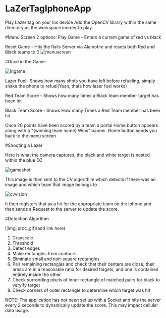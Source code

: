 # LaZerTagIphoneApp
Play Lazer tag on your Ios device
Add the OpenCV library within the same directory as the workspace inorder to play.

#Menu Screen
2 options:
Play Game - Enters a current game of red vs black 


Reset Game - Hits the Rails Server via Alamofire and resets both Red and Black teams to 0
![menuscreen](https://cloud.githubusercontent.com/assets/17557735/18802124/a05592c0-81ac-11e6-9e3b-c2210410cf53.PNG)

#Once in the Game:

![ingame](https://cloud.githubusercontent.com/assets/17557735/18802151/c24c4e28-81ac-11e6-94af-4b00a691a9b0.PNG)

Lazer Fuel- Shows how many shots you have left before refueling, simply shake the phone to refuel(Yeah, thats how lazer fuel works)

Red Team Score - Shows how many times a Black team member target has been hit

Black Team Score - Shows How many Times a Red Team member has been hit

Once 20 points have been scored by a team a portal Home button appears along with a "{winning team name} Wins" banner. Home button sends you back to the menu screen

#Shooting a Lazer

Here is what the camera captures, the black and white target is nested within the blue (X)

![gameshot](https://cloud.githubusercontent.com/assets/17557735/18802153/c46f0c18-81ac-11e6-9a3c-e4fea174de88.JPG)

This image is then sent to the CV algorithim which detects if there was an image and which team that image belongs to

![cvvision](https://cloud.githubusercontent.com/assets/17557735/18802154/c65f58e8-81ac-11e6-9e2d-08fa85d7c8aa.JPG)

It then registers that as a hit for the appropriate team on the iphone and then sends a Request to the server to update the score.

#Detection Algorithm

![img_proc_gif](add link here)
1. Grayscale 
2. Threshold
3. Detect edges
4. Make rectangles from contours
5. Eliminate small and non-square rectangles
6. Pair remaining rectangles and check that their centers are close, their areas are in a reasonable ratio for desired targets, and one is contained entirely inside the other
7. Check surronding pixels of inner rectangle of matched pairs for black to veryify target
8. Check corners of outer rectangle to determine which target was hit

NOTE: The application has not been set up with a Socket and hits the server every 2 seconds to dynamically update the score. This may impact cellular data usage.
